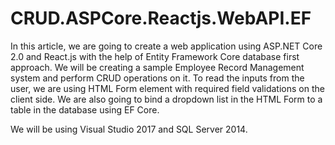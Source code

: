 # CRUD.ASPCore.Reactjs.WebAPI.EF
In this article, we are going to create a web application using ASP.NET Core 2.0 and React.js with the help of Entity Framework Core database first approach. We will be creating a sample Employee Record Management system and perform CRUD operations on it. To read the inputs from the user, we are using HTML Form element with required field validations on the client side. We are also going to bind a dropdown list in the HTML Form to a table in the database using EF Core.

We will be using Visual Studio 2017 and SQL Server 2014.

